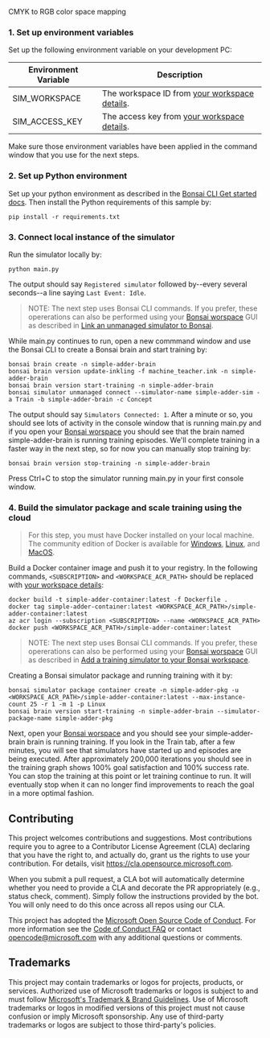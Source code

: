 CMYK to RGB color space mapping

### 1. Set up environment variables

Set up the following environment variable on your development PC:

| Environment Variable | Description |
| ----- | ----- |
| SIM_WORKSPACE | The workspace ID from [your workspace details](https://docs.microsoft.com/en-us/bonsai/cookbook/get-workspace-info). |
| SIM_ACCESS_KEY | The access key from [your workspace details](https://docs.microsoft.com/en-us/bonsai/cookbook/get-workspace-info). |

Make sure those environment variables have been applied in the command window that you use for the next steps.

### 2. Set up Python environment

Set up your python environment as described in the [Bonsai CLI Get started docs](https://docs.microsoft.com/en-us/bonsai/cli).
Then install the Python requirements of this sample by:

```
pip install -r requirements.txt
```

### 3. Connect local instance of the simulator

Run the simulator locally by:

```
python main.py
```

The output should say `Registered simulator` followed by--every several seconds--a line saying `Last Event: Idle`.

> NOTE: The next step uses Bonsai CLI commands.
> If you prefer, these opererations can also be performed using your [Bonsai worspace](https://preview.bons.ai/) GUI as described in [Link an unmanaged simulator to Bonsai](https://docs.microsoft.com/en-us/bonsai/guides/run-a-local-sim?tabs=bash%2Ctest-with-ui&pivots=sim-lang-python).

While main.py continues to run, open a new commmand window and use the Bonsai CLI to create a Bonsai brain and start training by:

```
bonsai brain create -n simple-adder-brain
bonsai brain version update-inkling -f machine_teacher.ink -n simple-adder-brain
bonsai brain version start-training -n simple-adder-brain
bonsai simulator unmanaged connect --simulator-name simple-adder-sim -a Train -b simple-adder-brain -c Concept
```

The output should say `Simulators Connected: 1`. After a minute or so, you should see lots of activity in the console window that
is running main.py and if you open your [Bonsai worspace](https://preview.bons.ai/) you should see that the brain named simple-adder-brain
is running training episodes. We'll complete training in a faster way in the next step, so for now you can manually stop training by:

```
bonsai brain version stop-training -n simple-adder-brain
```

Press Ctrl+C to stop the simulator running main.py in your first console window.

### 4. Build the simulator package and scale training using the cloud

> For this step, you must have Docker installed on your local machine. The community edition of Docker is available for
> [Windows](https://docs.docker.com/docker-for-windows/install), [Linux](https://docs.docker.com/engine/install), and
> [MacOS](https://docs.docker.com/docker-for-mac/install).

Build a Docker container image and push it to your registry.
In the following commands, `<SUBSCRIPTION>` and `<WORKSPACE_ACR_PATH>` should be replaced with
[your workspace details](https://docs.microsoft.com/en-us/bonsai/cookbook/get-workspace-info):

```
docker build -t simple-adder-container:latest -f Dockerfile .
docker tag simple-adder-container:latest <WORKSPACE_ACR_PATH>/simple-adder-container:latest
az acr login --subscription <SUBSCRIPTION> --name <WORKSPACE_ACR_PATH>
docker push <WORKSPACE_ACR_PATH>/simple-adder-container:latest
```

> NOTE: The next step uses Bonsai CLI commands.
> If you prefer, these opererations can also be performed using your [Bonsai worspace](https://preview.bons.ai/) GUI as described
> in [Add a training simulator to your Bonsai workspace](https://docs.microsoft.com/en-us/bonsai/guides/add-simulator?tabs=add-cli%2Ctrain-inkling&pivots=sim-platform-other).

Creating a Bonsai simulator package and running training with it by:

```
bonsai simulator package container create -n simple-adder-pkg -u <WORKSPACE_ACR_PATH>/simple-adder-container:latest --max-instance-count 25 -r 1 -m 1 -p Linux
bonsai brain version start-training -n simple-adder-brain --simulator-package-name simple-adder-pkg
```

Next, open your [Bonsai worspace](https://preview.bons.ai/) and you should see your simple-adder-brain brain is running training.
If you look in the Train tab, after a few minutes, you will see that simulators have started up and episodes are being executed.
After approximately 200,000 iterations you should see in the training graph shows 100% goal satisfaction and 100% success rate.
You can stop the training at this point or let training continue to run. It will eventually stop when it can no longer find improvements
to reach the goal in a more optimal fashion.



## Contributing

This project welcomes contributions and suggestions.  Most contributions require you to agree to a
Contributor License Agreement (CLA) declaring that you have the right to, and actually do, grant us
the rights to use your contribution. For details, visit https://cla.opensource.microsoft.com.

When you submit a pull request, a CLA bot will automatically determine whether you need to provide
a CLA and decorate the PR appropriately (e.g., status check, comment). Simply follow the instructions
provided by the bot. You will only need to do this once across all repos using our CLA.

This project has adopted the [Microsoft Open Source Code of Conduct](https://opensource.microsoft.com/codeofconduct/).
For more information see the [Code of Conduct FAQ](https://opensource.microsoft.com/codeofconduct/faq/) or
contact [opencode@microsoft.com](mailto:opencode@microsoft.com) with any additional questions or comments.

## Trademarks

This project may contain trademarks or logos for projects, products, or services. Authorized use of Microsoft 
trademarks or logos is subject to and must follow 
[Microsoft's Trademark & Brand Guidelines](https://www.microsoft.com/en-us/legal/intellectualproperty/trademarks/usage/general).
Use of Microsoft trademarks or logos in modified versions of this project must not cause confusion or imply Microsoft sponsorship.
Any use of third-party trademarks or logos are subject to those third-party's policies.
